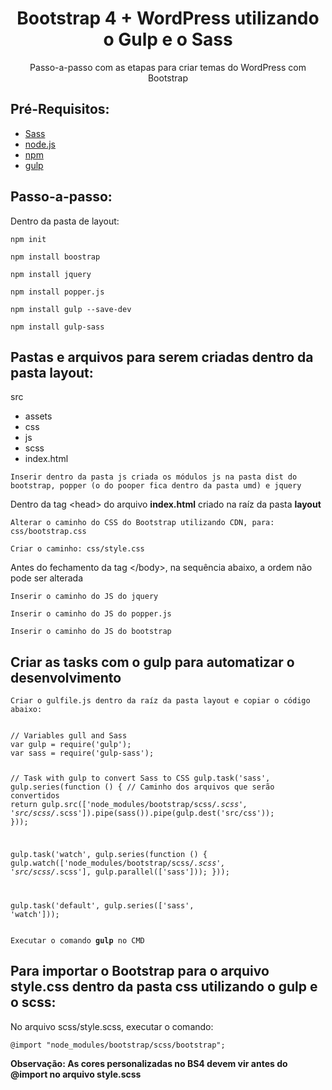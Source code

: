<h1 align="center">Bootstrap 4 + WordPress utilizando o Gulp e o Sass</h1>
<p align="center">Passo-a-passo com as etapas para criar temas do WordPress com Bootstrap</p>

<h2>Pré-Requisitos:</h2> 

- <a href="https://sass-lang.com/install">Sass</a> 
- <a href="https://nodejs.org/en/">node.js</a>
- <a href="https://nodejs.org/en/">npm</a>
- <a href="https://gulpjs.com/docs/en/getting-started/quick-start">gulp</a>


<h2>Passo-a-passo:</h2>

Dentro da pasta de layout:

<pre><code>npm init</code></pre>
<pre><code>npm install boostrap</code></pre>
<pre><code>npm install jquery</code></pre>
<pre><code>npm install popper.js</code></pre>
<pre><code>npm install gulp --save-dev</code></pre>
<pre><code>npm install gulp-sass</code></pre>

<h2>Pastas e arquivos para serem criadas dentro da pasta layout:</h2>

src
 - assets
 - css
 - js
 - scss
 - index.html

<pre><code>Inserir dentro da pasta js criada os módulos js na pasta dist do bootstrap, popper (o do pooper fica dentro da pasta umd) e jquery</code></pre>

<p>Dentro da tag &lt;head&gt; do arquivo <strong>index.html</strong> criado na raíz da pasta <strong>layout</strong> </p>

<pre><code>Alterar o caminho do CSS do Bootstrap utilizando CDN, para: css/bootstrap.css</code></pre>
<pre><code>Criar o caminho: css/style.css</code></pre>

<p>Antes do fechamento da tag &lt;/body&gt;, na sequência abaixo, a ordem não pode ser alterada</p>
<pre><code>Inserir o caminho do JS do jquery</code></pre>
<pre><code>Inserir o caminho do JS do popper.js</code></pre>
<pre><code>Inserir o caminho do JS do bootstrap</code></pre>

<h2>Criar as tasks com o gulp para automatizar o desenvolvimento</h2>
<pre><code>Criar o gulfile.js dentro da raíz da pasta layout e copiar o código abaixo:</pre></code>
<pre><code>
// Variables gull and Sass
var gulp = require('gulp');
var sass = require('gulp-sass');

// Task with gulp to convert Sass to CSS
gulp.task('sass', gulp.series(function () {
    // Caminho dos arquivos que serão convertidos
    return gulp.src(['node_modules/bootstrap/scss/*.scss', 'src/scss/*.scss']).pipe(sass()).pipe(gulp.dest('src/css'));
}));

gulp.task('watch', gulp.series(function () {
    gulp.watch(['node_modules/bootstrap/scss/*.scss', 'src/scss/*.scss'], gulp.parallel(['sass']));
}));

gulp.task('default', gulp.series(['sass', 'watch']));</code></pre>
<pre><code>Executar o comando <strong>gulp</strong> no CMD</pre></code>

<h2>Para importar o Bootstrap para o arquivo style.css dentro da pasta css utilizando o gulp e o scss:</h2> 
<p>No arquivo scss/style.scss, executar o comando:</p>
<pre><code>@import "node_modules/bootstrap/scss/bootstrap";
</code></pre>

<strong>Observação: As cores personalizadas no BS4 devem vir antes do @import no arquivo style.scss<strong>
